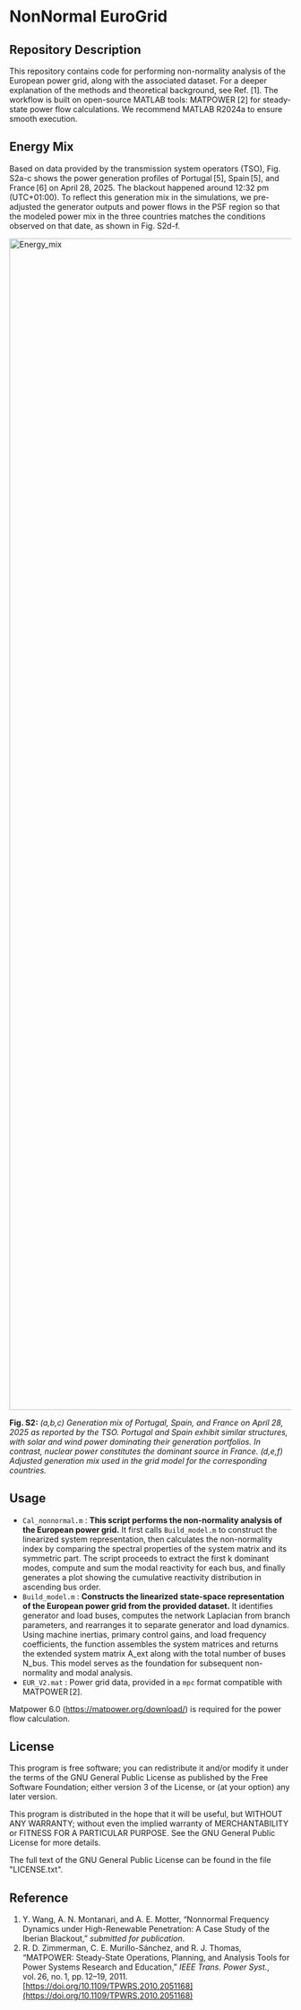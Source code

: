 # NonNormal EuroGrid



## Repository Description

This repository contains code for performing non-normality analysis of the European power grid, along with the associated dataset. For a deeper explanation of the methods and theoretical background, see Ref. [1]. The workflow is built on open-source MATLAB tools: MATPOWER [2] for steady-state power flow calculations. We recommend MATLAB R2024a to ensure smooth execution. 


## Energy Mix
Based on data provided by the transmission system operators (TSO), Fig. S2a-c shows the power generation profiles of Portugal [5], Spain [5], and France [6] on April 28, 2025. The blackout happened around 12:32 pm (UTC+01:00). To reflect this generation mix in the simulations, we pre-adjusted the generator outputs and power flows in the PSF region so that the modeled power mix in the three countries matches the conditions observed on that date, as shown in Fig. S2d-f.

<img width="2685" height="2090" alt="Energy_mix" src="https://github.com/user-attachments/assets/8b0e53cf-fe2f-4099-b6e8-032ab95a96f3" />

**Fig. S2:**
*(a,b,c) Generation mix of Portugal, Spain, and France on April 28, 2025 as reported by the TSO. Portugal and Spain exhibit similar structures, with solar and wind power dominating their generation portfolios. In contrast, nuclear power constitutes the dominant source in France.
(d,e,f) Adjusted generation mix used in the grid model for the corresponding countries.*



## Usage

- `Cal_nonnormal.m` : **This script performs the non-normality analysis of the European power grid.** It first calls `Build_model.m` to construct the linearized system representation, then calculates the non-normality index by comparing the spectral properties of the system matrix and its symmetric part. The script proceeds to extract the first k dominant modes, compute and sum the modal reactivity for each bus, and finally generates a plot showing the cumulative reactivity distribution in ascending bus order.
- `Build_model.m` : **Constructs the linearized state-space representation of the European power grid from the provided dataset.** It identifies generator and load buses, computes the network Laplacian from branch parameters, and rearranges it to separate generator and load dynamics. Using machine inertias, primary control gains, and load frequency coefficients, the function assembles the system matrices and returns the extended system matrix A_ext along with the total number of buses N_bus. This model serves as the foundation for subsequent non-normality and modal analysis.
- `EUR_V2.mat` : Power grid data, provided in a `mpc` format compatible with MATPOWER [2].


Matpower 6.0 (https://matpower.org/download/) is required for the power flow calculation.


## License

This program is free software; you can redistribute it and/or modify it under the terms of the GNU General Public License as published by the Free Software Foundation; either version 3 of the License, or (at your option) any later version.

This program is distributed in the hope that it will be useful, but WITHOUT ANY WARRANTY; without even the implied warranty of MERCHANTABILITY or FITNESS FOR A PARTICULAR PURPOSE. See the GNU General Public License for more details.

The full text of the GNU General Public License can be found in the file "LICENSE.txt".


## Reference

 1. Y. Wang, A. N. Montanari, and A. E. Motter, “Nonnormal Frequency Dynamics under High-Renewable Penetration: A Case Study of the Iberian Blackout,” *submitted for publication*.
 2. R. D. Zimmerman, C. E. Murillo-Sánchez, and R. J. Thomas, “MATPOWER: Steady-State Operations, Planning, and Analysis Tools for Power Systems Research and Education,” *IEEE Trans. Power Syst.*, vol. 26, no. 1, pp. 12–19, 2011.   [https://doi.org/10.1109/TPWRS.2010.2051168](https://doi.org/10.1109/TPWRS.2010.2051168)
